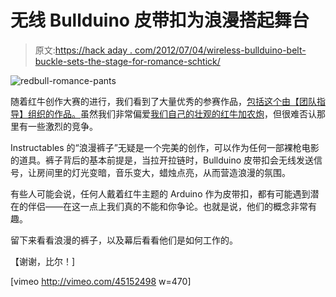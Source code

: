 # 无线 Bullduino 皮带扣为浪漫搭起舞台

> 原文:[https://hack aday . com/2012/07/04/wireless-bullduino-belt-buckle-sets-the-stage-for-romance-schtick/](https://hackaday.com/2012/07/04/wireless-bullduino-belt-buckle-sets-the-stage-for-romance-schtick/)

![redbull-romance-pants](../Images/ca1d436fdc2101844b09efcba479f73f.png "redbull-romance-pants")

随着红牛创作大赛的进行，我们看到了大量优秀的参赛作品，[包括这个由【团队指导】组织的作品。](http://www.instructables.com/id/Romance-Pants/?ALLSTEPS)虽然我们非常偏爱[我们自己的壮观的红牛加农炮](http://hackaday.com/2012/07/02/hack-a-days-entry-into-the-red-bull-creation-contest/)，但很难否认那里有一些激烈的竞争。

Instructables 的“浪漫裤子”无疑是一个完美的创作，可以作为任何一部裸枪电影的道具。裤子背后的基本前提是，当拉开拉链时，Bullduino 皮带扣会无线发送信号，让房间里的灯光变暗，音乐变大，蜡烛点亮，从而营造浪漫的氛围。

有些人可能会说，任何人戴着红牛主题的 Arduino 作为皮带扣，都有可能遇到潜在的伴侣——在这一点上我们真的不能和你争论。也就是说，他们的概念非常有趣。

留下来看看浪漫的裤子，以及幕后看看他们是如何工作的。

【谢谢，比尔！]

[vimeo http://vimeo.com/45152498 w=470]